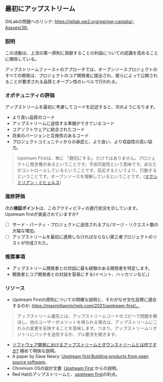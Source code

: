 ## 最初にアップストリーム

GitLabの問題へのリンク: <https://gitlab.ow2.org/ggi/ggi-castalia/-Assues/39>。

### 説明

この活動は、上流の第一原則に貢献することの利益についての認識を高めることに関係している。

アップストリームファーストのアプローチでは、オープンソースプロジェクトのすべての開発は、プロジェクトのコア開発者に提出され、彼らによって公開されることが要求される品質とオープン性のレベルで行われる。

### オポチュニティの評価

アップストリームを最初に考慮してコードを記述すると、次のようになります。
* より良い品質のコード
* アップストリームに送信する準備ができているコード
* コアソフトウェアに統合されたコード
* 将来のバージョンと互換性のあるコード
* プロジェクトコミュニティからの承認と、より良い、より収益性の高い協力。

> Upstream Firstは、単に 「親切にする」 だけではありません。プロジェクトに発言権があるということです。予測可能性という意味です。あなたがコントロールしているということです。反応するというより、行動するということです。オープンソースを理解しているということです。([マクシミリアン・ミヒェルス](https://maximilianmichels.com/2021/upstream-first/))

### 進捗評価

次の**検証ポイント**は、このアクティビティの進行状況を示しています。Upstream firstが実装されていますか?
- [ ] サード・パーティ・プロジェクトに送信されるプル/マージ・リクエスト数の大幅な増加。
- [ ] アップストリームを最初に適用しなければならない第三者プロジェクトのリストが作成された。

### 推奨事項

* アップストリーム開発者との対話に最も経験のある開発者を特定します。
* 開発者とコア開発者との対話を容易にする(イベント、ハッカソンなど。)

### リソース

* Upstream Firstの原則についての明確な説明と、それがなぜ文化目標に適合するのか: https://maximilianmichels.com/2021/upstream-first/。
> アップストリーム優先とは、アップストリームコードのコピーで問題を解決し、他のユーザーがメリットを得られる場合は、アップストリームにこれらの変更を反映することを意味します。つまり、アップストリームリポジトリにパッチを送信するか、プル要求を開きます。
* [ソフトウェア開発におけるアップストリームとダウンストリームとは何ですか?](https://reflectoring.io/upstream-downstream/) 極めて明快な説明。
* A paper by Dave Neary: [Upstream first:Building products from open source software](https://inform.tmforum.org/features-and-analysis/2017/05/upstream-first-building-products-open-source-software/)。
* Chromium OSの設計文書: [Upstream First](https://www.chromium.org/chromium-os/chromiumos-design-docs/upstream-first) からの説明。
* Red Hatのアップストリームと、[upstream first](https://www.redhat.com/en/blog/what-open-source-upstream)の利点。

